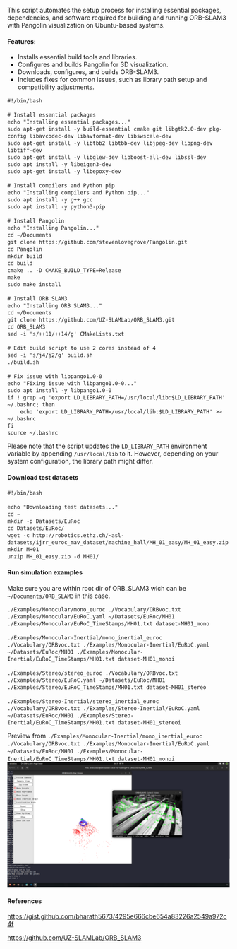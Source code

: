 This script automates the setup process for installing essential packages, dependencies, and software required for building and running ORB-SLAM3 with Pangolin visualization on Ubuntu-based systems.

#### Features:
- Installs essential build tools and libraries.
- Configures and builds Pangolin for 3D visualization.
- Downloads, configures, and builds ORB-SLAM3.
- Includes fixes for common issues, such as library path setup and compatibility adjustments.

```
#!/bin/bash

# Install essential packages
echo "Installing essential packages..."
sudo apt-get install -y build-essential cmake git libgtk2.0-dev pkg-config libavcodec-dev libavformat-dev libswscale-dev
sudo apt-get install -y libtbb2 libtbb-dev libjpeg-dev libpng-dev libtiff-dev
sudo apt-get install -y libglew-dev libboost-all-dev libssl-dev
sudo apt install -y libeigen3-dev
sudo apt-get install -y libepoxy-dev

# Install compilers and Python pip
echo "Installing compilers and Python pip..."
sudo apt install -y g++ gcc
sudo apt install -y python3-pip

# Install Pangolin
echo "Installing Pangolin..."
cd ~/Documents
git clone https://github.com/stevenlovegrove/Pangolin.git
cd Pangolin
mkdir build
cd build
cmake .. -D CMAKE_BUILD_TYPE=Release
make
sudo make install

# Install ORB SLAM3
echo "Installing ORB SLAM3..."
cd ~/Documents
git clone https://github.com/UZ-SLAMLab/ORB_SLAM3.git
cd ORB_SLAM3
sed -i 's/++11/++14/g' CMakeLists.txt

# Edit build script to use 2 cores instead of 4
sed -i 's/j4/j2/g' build.sh
./build.sh

# Fix issue with libpango1.0-0
echo "Fixing issue with libpango1.0-0..."
sudo apt install -y libpango1.0-0
if ! grep -q 'export LD_LIBRARY_PATH=/usr/local/lib:$LD_LIBRARY_PATH' ~/.bashrc; then
    echo 'export LD_LIBRARY_PATH=/usr/local/lib:$LD_LIBRARY_PATH' >> ~/.bashrc
fi
source ~/.bashrc
```

Please note that the script updates the `LD_LIBRARY_PATH` environment variable by appending `/usr/local/lib` to it. However, depending on your system configuration, the library path might differ.

#### Download test datasets
```
#!/bin/bash

echo "Downloading test datasets..."
cd ~
mkdir -p Datasets/EuRoc
cd Datasets/EuRoc/
wget -c http://robotics.ethz.ch/~asl-datasets/ijrr_euroc_mav_dataset/machine_hall/MH_01_easy/MH_01_easy.zip
mkdir MH01
unzip MH_01_easy.zip -d MH01/
```

#### Run simulation examples

Make sure you are within root dir of ORB_SLAM3 wich can be `~/Documents/ORB_SLAM3` in this case.
```
./Examples/Monocular/mono_euroc ./Vocabulary/ORBvoc.txt ./Examples/Monocular/EuRoC.yaml ~/Datasets/EuRoc/MH01 ./Examples/Monocular/EuRoC_TimeStamps/MH01.txt dataset-MH01_mono

./Examples/Monocular-Inertial/mono_inertial_euroc ./Vocabulary/ORBvoc.txt ./Examples/Monocular-Inertial/EuRoC.yaml ~/Datasets/EuRoc/MH01 ./Examples/Monocular-Inertial/EuRoC_TimeStamps/MH01.txt dataset-MH01_monoi

./Examples/Stereo/stereo_euroc ./Vocabulary/ORBvoc.txt ./Examples/Stereo/EuRoC.yaml ~/Datasets/EuRoc/MH01 ./Examples/Stereo/EuRoC_TimeStamps/MH01.txt dataset-MH01_stereo

./Examples/Stereo-Inertial/stereo_inertial_euroc ./Vocabulary/ORBvoc.txt ./Examples/Stereo-Inertial/EuRoC.yaml ~/Datasets/EuRoc/MH01 ./Examples/Stereo-Inertial/EuRoC_TimeStamps/MH01.txt dataset-MH01_stereoi

```
Preview from `./Examples/Monocular-Inertial/mono_inertial_euroc ./Vocabulary/ORBvoc.txt ./Examples/Monocular-Inertial/EuRoC.yaml ~/Datasets/EuRoc/MH01 ./Examples/Monocular-Inertial/EuRoC_TimeStamps/MH01.txt dataset-MH01_monoi`
![Assets/Screenshot from 2025-01-29 00-10-34.png](https://raw.githubusercontent.com/nandan645/FlightControl-Simulation-And-Algorithms/refs/heads/main/assets/Screenshot%20from%202025-01-29%2000-10-34.png)


#### References

https://gist.github.com/bharath5673/4295e666cbe654a83226a2549a972c4f

https://github.com/UZ-SLAMLab/ORB_SLAM3
